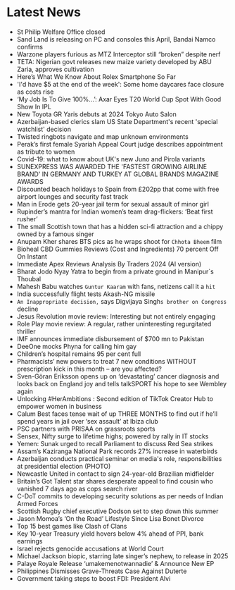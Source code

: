# Latest News
-  St Philip Welfare Office closed
-  Sand Land is releasing on PC and consoles this April, Bandai Namco confirms
-  Warzone players furious as MTZ Interceptor still “broken” despite nerf
-  TETA: Nigerian govt releases new maize variety developed by ABU Zaria, approves cultivation
-  Here’s What We Know About Rolex Smartphone So Far
-  'I'd have $5 at the end of the week': Some home daycares face closure as costs rise
-  ‘My Job Is To Give 100%...’: Axar Eyes T20 World Cup Spot With Good Show In IPL
-  New Toyota GR Yaris debuts at 2024 Tokyo Auto Salon
-  Azerbaijan-based clerics slam US State Department's recent 'special watchlist' decision
-  Twisted ringbots navigate and map unknown environments
-  Perak’s first female Syariah Appeal Court judge describes appointment as tribute to women
-  Covid-19: what to know about UK's new Juno and Pirola variants
-  SUNEXPRESS WAS AWARDED THE 'FASTEST GROWING AIRLINE BRAND' IN GERMANY AND TURKEY AT GLOBAL BRANDS MAGAZINE AWARDS
-  Discounted beach holidays to Spain from £202pp that come with free airport lounges and security fast track
-  Man in Erode gets 20-year jail term for sexual assault of minor girl
-  Rupinder’s mantra for Indian women’s team drag-flickers: ‘Beat first rusher’
-  The small Scottish town that has a hidden sci-fi attraction and a chippy owned by a famous singer
-  Anupam Kher shares BTS pics as he wraps shoot for `Chhota Bheem` film
-  Bioheal CBD Gummies Reviews (Cost and Ingredients) 70 percent Off On Instant
-  Immediate Apex Reviews Analysis By Traders 2024 (AI version)
-  Bharat Jodo Nyay Yatra to begin from a private ground in Manipur`s Thoubal
-  Mahesh Babu watches `Guntur Kaaram` with fans, netizens call it a `hit`
-  India successfully flight tests Akash-NG missile
-  `An Inappropriate decision,` says Digvijaya Singh`s brother on Congress` decline
-  Jesus Revolution movie review: Interesting but not entirely engaging
-  Role Play movie review: A regular, rather uninteresting regurgitated thriller
-  IMF announces immediate disbursement of $700 mn to Pakistan
-  DeeOne mocks Phyna for calling him gay
-  Children’s hospital remains 95 per cent full
-  Pharmacists’ new powers to treat 7 new conditions WITHOUT prescription kick in this month – are you affected?
-  Sven-Göran Eriksson opens up on ‘devastating’ cancer diagnosis and looks back on England joy and tells talkSPORT his hope to see Wembley again
-  Unlocking #HerAmbitions : Second edition of TikTok Creator Hub to empower women in business
-  Calum Best faces tense wait of up THREE MONTHS to find out if he’ll spend years in jail over ‘sex assault’ at Ibiza club
-  PSC partners with PRISAA on grassroots sports
-  Sensex, Nifty surge to lifetime highs; powered by rally in IT stocks
-  Yemen: Sunak urged to recall Parliament to discuss Red Sea strikes
-  Assam’s Kaziranga National Park records 27% increase in waterbirds
-  Azerbaijan conducts practical seminar on media's role, responsibilities at presidential election (PHOTO)
-  Newcastle United in contact to sign 24-year-old Brazilian midfielder
-  Britain’s Got Talent star shares desperate appeal to find cousin who vanished 7 days ago as cops search river
-  C-DoT commits to developing security solutions as per needs of Indian Armed Forces
-  Scottish Rugby chief executive Dodson set to step down this summer
-  Jason Momoa’s ‘On the Road’ Lifestyle Since Lisa Bonet Divorce
-  Top 15 best games like Clash of Clans
-  Key 10-year Treasury yield hovers below 4% ahead of PPI, bank earnings
-  Israel rejects genocide accusations at World Court
-  Michael Jackson biopic, starring late singer’s nephew, to release in 2025
-  Palaye Royale Release ‘umakemenotwannadie’ & Announce New EP
-  Philippines Dismisses Grave-Threats Case Against Duterte
-  Government taking steps to boost FDI: President Alvi
